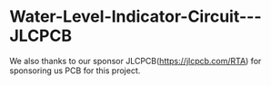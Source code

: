 # Water-Level-Indicator-Circuit---JLCPCB
We also thanks to our sponsor JLCPCB(https://jlcpcb.com/RTA) for sponsoring us PCB for this project.

